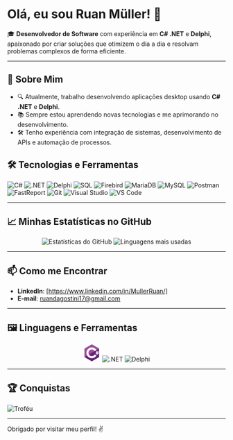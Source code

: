 # Olá, eu sou Ruan Müller! 👋

🎓 **Desenvolvedor de Software** com experiência em **C# .NET** e **Delphi**, apaixonado por criar soluções que otimizem o dia a dia e resolvam problemas complexos de forma eficiente.

---

## 🚀 Sobre Mim
- 🔍 Atualmente, trabalho desenvolvendo aplicações desktop usando **C# .NET** e **Delphi**.
- 📚 Sempre estou aprendendo novas tecnologias e me aprimorando no desenvolvimento.
- 🛠️ Tenho experiência com integração de sistemas, desenvolvimento de APIs e automação de processos.

## 🛠️ Tecnologias e Ferramentas

![C#](https://img.shields.io/badge/-C%23-239120?style=flat&logo=c-sharp&logoColor=white)
![.NET](https://img.shields.io/badge/-.NET-512BD4?style=flat&logo=dotnet&logoColor=white)
![Delphi](https://img.shields.io/badge/-Delphi-EE1F35?style=flat&logo=delphi&logoColor=white)
![SQL](https://img.shields.io/badge/-SQL-4479A1?style=flat&logo=Microsoft-SQL-Server&logoColor=white)
![Firebird](https://img.shields.io/badge/-Firebird-603C591F8D?style=flat&logo=firebird&logoColor=white)
![MariaDB](https://img.shields.io/badge/-MariaDB-003545?style=flat&logo=mariadb&logoColor=white)
![MySQL](https://img.shields.io/badge/-MySQL-4479A1?style=flat&logo=mysql&logoColor=white)
![Postman](https://img.shields.io/badge/-Postman-FF6C37?style=flat&logo=postman&logoColor=white)
![FastReport](https://img.shields.io/badge/-FastReport.NET-4F81BD?style=flat&logo=fastreport&logoColor=white)
![Git](https://img.shields.io/badge/-Git-F05032?style=flat&logo=git&logoColor=white)
![Visual Studio](https://img.shields.io/badge/-Visual%20Studio-5C2D91?style=flat&logo=visual-studio&logoColor=white)
![VS Code](https://img.shields.io/badge/-VS%20Code-007ACC?style=flat&logo=visual-studio-code&logoColor=white)

---


## 📈 Minhas Estatísticas no GitHub

<div align="center">
  <img height="180em" src="https://github-readme-stats.vercel.app/api?username=MullerRuan&show_icons=true&theme=radical&count_private=true" alt="Estatísticas do GitHub" />
  <img height="180em" src="https://github-readme-stats.vercel.app/api/top-langs/?username=MullerRuan&layout=compact&langs_count=7&theme=radical" alt="Linguagens mais usadas" />
</div>

---

## 📫 Como me Encontrar
- **LinkedIn**: [https://www.linkedin.com/in/MullerRuan/]
- **E-mail**: ruandagostini17@gmail.com

---

## 🖼️ Linguagens e Ferramentas

<div align="center">
  <img src="https://raw.githubusercontent.com/devicons/devicon/master/icons/csharp/csharp-original.svg" alt="C#" width="40" height="40"/>
  <img src="https://cdn.jsdelivr.net/gh/devicons/devicon/icons/dotnetcore/dotnetcore-original.svg" alt=".NET" width="40" height="40"/>
  <img src="https://www.embarcadero.com/images/logo-delphi-icon.svg" alt="Delphi" width="40" height="40"/>
</div>

---

## 🏆 Conquistas
![Troféu](https://github-profile-trophy.vercel.app/?username=MullerRuan&theme=radical&no-frame=true&margin-w=15)

---

Obrigado por visitar meu perfil! ✌️
